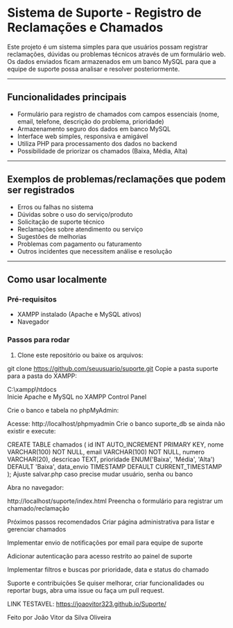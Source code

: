 # Sistema de Suporte - Registro de Reclamações e Chamados

Este projeto é um sistema simples para que usuários possam registrar reclamações, dúvidas ou problemas técnicos através de um formulário web. Os dados enviados ficam armazenados em um banco MySQL para que a equipe de suporte possa analisar e resolver posteriormente.

---
## Funcionalidades principais

- Formulário para registro de chamados com campos essenciais (nome, email, telefone, descrição do problema, prioridade)
- Armazenamento seguro dos dados em banco MySQL
- Interface web simples, responsiva e amigável
- Utiliza PHP para processamento dos dados no backend
- Possibilidade de priorizar os chamados (Baixa, Média, Alta)

---

## Exemplos de problemas/reclamações que podem ser registrados

- Erros ou falhas no sistema
- Dúvidas sobre o uso do serviço/produto
- Solicitação de suporte técnico
- Reclamações sobre atendimento ou serviço
- Sugestões de melhorias
- Problemas com pagamento ou faturamento
- Outros incidentes que necessitem análise e resolução

---

## Como usar localmente

### Pré-requisitos

- XAMPP instalado (Apache e MySQL ativos)
- Navegador

### Passos para rodar

1. Clone este repositório ou baixe os arquivos:

git clone https://github.com/seuusuario/suporte.git
Copie a pasta suporte para a pasta do XAMPP:


C:\xampp\htdocs\
Inicie Apache e MySQL no XAMPP Control Panel

Crie o banco e tabela no phpMyAdmin:

Acesse: http://localhost/phpmyadmin
Crie o banco suporte_db se ainda não existir e execute:

CREATE TABLE chamados (
    id INT AUTO_INCREMENT PRIMARY KEY,
    nome VARCHAR(100) NOT NULL,
    email VARCHAR(100) NOT NULL,
    numero VARCHAR(20),
    descricao TEXT,
    prioridade ENUM('Baixa', 'Média', 'Alta') DEFAULT 'Baixa',
    data_envio TIMESTAMP DEFAULT CURRENT_TIMESTAMP
);
Ajuste salvar.php caso precise mudar usuário, senha ou banco

Abra no navegador:


http://localhost/suporte/index.html
Preencha o formulário para registrar um chamado/reclamação

Próximos passos recomendados
Criar página administrativa para listar e gerenciar chamados

Implementar envio de notificações por email para equipe de suporte

Adicionar autenticação para acesso restrito ao painel de suporte

Implementar filtros e buscas por prioridade, data e status do chamado

Suporte e contribuições
Se quiser melhorar, criar funcionalidades ou reportar bugs, abra uma issue ou faça um pull request.

LINK TESTAVEL: https://joaovitor323.github.io/Suporte/

Feito por João Vitor da Silva Oliveira

